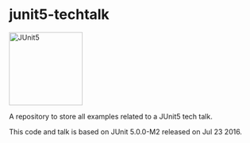 # junit5-techtalk

<a href="http://junit.org/junit5/"><img src="http://junit.org/junit5/assets/img/junit5-logo.png" alt="JUnit5" width=148 /></a>

A repository to store all examples related to a JUnit5 tech talk.

This code and talk is based  on JUnit 5.0.0-M2 released on Jul 23 2016.
